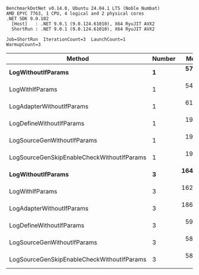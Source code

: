 ```

BenchmarkDotNet v0.14.0, Ubuntu 24.04.1 LTS (Noble Numbat)
AMD EPYC 7763, 1 CPU, 4 logical and 2 physical cores
.NET SDK 9.0.102
  [Host]   : .NET 9.0.1 (9.0.124.61010), X64 RyuJIT AVX2
  ShortRun : .NET 9.0.1 (9.0.124.61010), X64 RyuJIT AVX2

Job=ShortRun  IterationCount=3  LaunchCount=1  
WarmupCount=3  

```
| Method                                     | Number | Mean      | Error     | StdDev   | Min       | Max       | Gen0   | Allocated |
|------------------------------------------- |------- |----------:|----------:|---------:|----------:|----------:|-------:|----------:|
| **LogWithoutIfParams**                         | **1**      |  **57.06 ns** |  **7.736 ns** | **0.424 ns** |  **56.71 ns** |  **57.53 ns** | **0.0052** |      **88 B** |
| LogWithIfParams                            | 1      |  54.72 ns | 12.397 ns | 0.680 ns |  53.96 ns |  55.25 ns | 0.0052 |      88 B |
| LogAdapterWithoutIfParams                  | 1      |  61.49 ns |  5.916 ns | 0.324 ns |  61.23 ns |  61.85 ns | 0.0052 |      88 B |
| LogDefineWithoutIfParams                   | 1      |  19.93 ns |  3.372 ns | 0.185 ns |  19.73 ns |  20.10 ns |      - |         - |
| LogSourceGenWithoutIfParams                | 1      |  19.94 ns |  1.015 ns | 0.056 ns |  19.89 ns |  20.00 ns |      - |         - |
| LogSourceGenSkipEnableCheckWithoutIfParams | 1      |  19.13 ns |  9.675 ns | 0.530 ns |  18.61 ns |  19.67 ns |      - |         - |
| **LogWithoutIfParams**                         | **3**      | **164.38 ns** | **21.572 ns** | **1.182 ns** | **163.04 ns** | **165.28 ns** | **0.0157** |     **264 B** |
| LogWithIfParams                            | 3      | 162.61 ns | 52.824 ns | 2.895 ns | 159.27 ns | 164.39 ns | 0.0157 |     264 B |
| LogAdapterWithoutIfParams                  | 3      | 186.66 ns | 15.750 ns | 0.863 ns | 185.71 ns | 187.40 ns | 0.0157 |     264 B |
| LogDefineWithoutIfParams                   | 3      |  59.10 ns |  4.463 ns | 0.245 ns |  58.87 ns |  59.36 ns |      - |         - |
| LogSourceGenWithoutIfParams                | 3      |  58.23 ns |  4.866 ns | 0.267 ns |  58.04 ns |  58.53 ns |      - |         - |
| LogSourceGenSkipEnableCheckWithoutIfParams | 3      |  58.60 ns |  6.990 ns | 0.383 ns |  58.25 ns |  59.01 ns |      - |         - |
